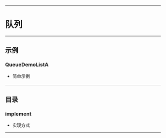------
# 队列

------
## 示例
### QueueDemoListA
- 简单示例
#### 


------
## 目录
### implement
- 实现方式


------